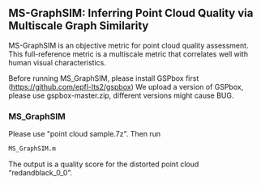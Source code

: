 ## MS-GraphSIM: Inferring Point Cloud Quality via Multiscale Graph Similarity
MS-GraphSIM is an objective metric for point cloud quality assessment. This full-reference metric is a multiscale metric that correlates well with human visual characteristics.

Before running MS_GraphSIM, please install GSPbox first (https://github.com/epfl-lts2/gspbox) 
We upload a version of GSPbox, please use gspbox-master.zip, different versions might cause BUG.

### MS_GraphSIM
Please use "point cloud sample.7z". Then run
```markdown
MS_GraphSIM.m
```
The output is a quality score for the distorted point cloud “redandblack_0_0”.
